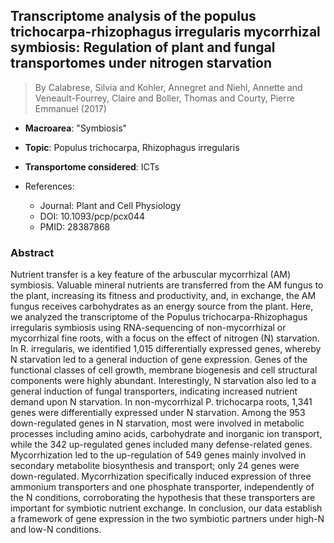 ## Transcriptome analysis of the populus trichocarpa-rhizophagus irregularis mycorrhizal symbiosis: Regulation of plant and fungal transportomes under nitrogen starvation

> By Calabrese, Silvia and Kohler, Annegret and Niehl, Annette and Veneault-Fourrey, Claire and Boller, Thomas and Courty, Pierre Emmanuel (2017)

- **Macroarea**: "Symbiosis"
- **Topic**: Populus trichocarpa, Rhizophagus irregularis
- **Transportome considered**: ICTs

- References:
  - Journal: Plant and Cell Physiology
  - DOI: 10.1093/pcp/pcx044
  - PMID: 28387868

### Abstract

Nutrient transfer is a key feature of the arbuscular mycorrhizal (AM) symbiosis. Valuable mineral nutrients are transferred from the AM fungus to the plant, increasing its fitness and productivity, and, in exchange, the AM fungus receives carbohydrates as an energy source from the plant. Here, we analyzed the transcriptome of the Populus trichocarpa-Rhizophagus irregularis symbiosis using RNA-sequencing of non-mycorrhizal or mycorrhizal fine roots, with a focus on the effect of nitrogen (N) starvation. In R. irregularis, we identified 1,015 differentially expressed genes, whereby N starvation led to a general induction of gene expression. Genes of the functional classes of cell growth, membrane biogenesis and cell structural components were highly abundant. Interestingly, N starvation also led to a general induction of fungal transporters, indicating increased nutrient demand upon N starvation. In non-mycorrhizal P. trichocarpa roots, 1,341 genes were differentially expressed under N starvation. Among the 953 down-regulated genes in N starvation, most were involved in metabolic processes including amino acids, carbohydrate and inorganic ion transport, while the 342 up-regulated genes included many defense-related genes. Mycorrhization led to the up-regulation of 549 genes mainly involved in secondary metabolite biosynthesis and transport; only 24 genes were down-regulated. Mycorrhization specifically induced expression of three ammonium transporters and one phosphate transporter, independently of the N conditions, corroborating the hypothesis that these transporters are important for symbiotic nutrient exchange. In conclusion, our data establish a framework of gene expression in the two symbiotic partners under high-N and low-N conditions.
